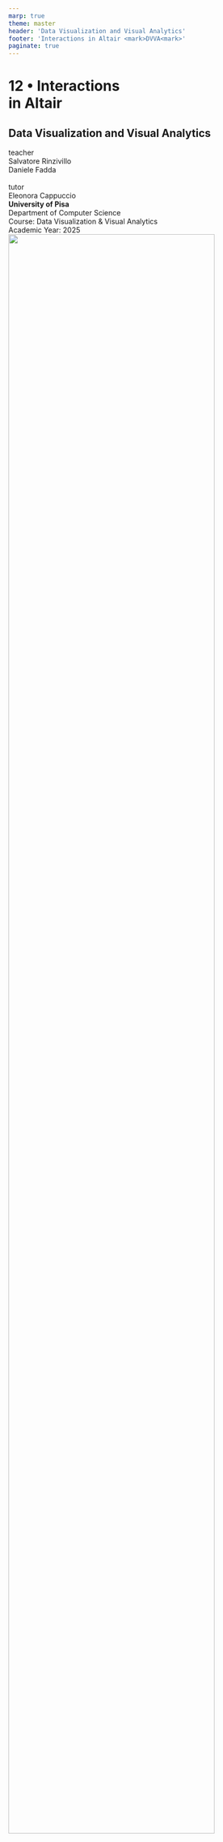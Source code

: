 ```yaml
---
marp: true
theme: master
header: 'Data Visualization and Visual Analytics'
footer: 'Interactions in Altair <mark>DVVA<mark>'
paginate: true
---
```

<!-- <script src="vega-loader.js"></script> -->
<script src="https://cdn.jsdelivr.net/npm/vega@5.30.0"></script>
<script src="https://cdn.jsdelivr.net/npm/vega-lite@5.21.0"></script>
<script src="https://cdn.jsdelivr.net/npm/vega-embed@6.26.0"></script>
<script src="https://cdn.jsdelivr.net/gh/koaning/justcharts/justcharts.js"></script>
<script src="js/vega-chart.js"></script>


<!-- _class: cover -->
<!-- _paginate: skip -->

<div>
  <h1>12 • Interactions<br> in Altair</h1>
  <h2>Data Visualization and Visual Analytics</h2>
  <!-- <div class="subtitle">A subtitle</div> -->

  <div class="authors">
    <div class="author-label">teacher</div>
    <div class="author-name">Salvatore Rinzivillo</div>
    <div class="author-name">Daniele Fadda</div>
    <br>
    <div class="author-label">tutor</div>
    <div class="author-name">Eleonora Cappuccio</div>
  </div>

  <div class="university">
    <strong>University of Pisa</strong><br>
    Department of Computer Science<br>
    Course: Data Visualization & Visual Analytics<br>
    Academic Year: 2025    
  </div>

</div>



<div class="cover-image">
<img src="https://altair-viz.github.io/_static/altair-logo-light.png" alt="" style="width:90%">
</div>


---
# Interaction

Altair provides a declarative grammar for specifying interactive visualizations. Interaction is based on three key concepts:
- **Parameters** are the basic building blocks in the grammar of interaction. They can either be simple variables or more complex selections that map user input (e.g., mouse clicks and drags) to data queries.

- **Conditions and filters** can respond to changes in parameter values and update chart elements based on that input.

- **Widgets** and other **chart input elements** can bind to parameters so that charts can be manipulated via drop-down menus, radio buttons, sliders, legends, etc.    

<!--


-->

---

# Parameters - Variables

Variable parameters allow for a value to be defined once and then reused throughout the rest of the chart. This is useful for defining a value that is used in multiple places in the chart, such as a color or size.

<div class="columns-2">
<div>

```python
op_var = alt.param(value=0.1)

alt.Chart(cars).mark_circle(opacity=op_var).encode(
    x='Horsepower:Q',
    y='Miles_per_Gallon:Q',
    color='Origin:N'
).add_params(
    op_var
)
```
</div>
<div>
<img src="img/DVVA_12/variable_fixed.png" alt="" />
</div>
</div>

<!--
Variable parameters are created using the param() function. Here, we create a parameter with a default value of 0.1 using the value property:

In order to use this variable in the chart specification, we explicitly add it to the chart using the add_params() method, and we can then reference the variable within the chart specification. Here we set the opacity using our op_var parameter.


It’s reasonable to ask whether all this effort is necessary. Here is a more natural way to accomplish the same thing that avoids the use of both param() and add_params.

The benefit of using param() doesn’t become apparent until we incorporate an additional component. In the following example we use the bind property of the parameter, so that the parameter becomes bound to an input element. In this example, that input element is a slider widget.

-->

---
# Parameters - Widgets

Widgets are interactive elements that allow users to manipulate the chart. Widgets can be bound to parameters, so that the chart updates in response to user input.

<div class="columns-2">
<div>

```python
slider = alt.binding_range(min=0, max=1, step=0.05, name='opacity:')
op_var = alt.param(value=0.1, bind=slider)

alt.Chart(cars).mark_circle(opacity=op_var).encode(
    x='Horsepower:Q',
    y='Miles_per_Gallon:Q',
    color='Origin:N'
).add_params(
    op_var
)
```
</div>
<div>
<img src="img/DVVA_12/variable_widget.png" alt="" />
</div>
</div>

<!--
Now we can dynamically change the opacity of the points in our chart using the slider. You will learn much more about binding parameters to input elements such as widgets in the section Bindings & Widgets.

-->

---

# Selection and Charts Interaction

Selection parameters define data queries that are driven by interactive manipulation of the chart by the user (e.g., via mouse clicks or drags). 

There are two types of selections: ```selection_interval()``` and ```selection_point()```.

<div class="columns-2">
<div>

```python
brush = alt.selection_interval()

alt.Chart(cars).mark_point().encode(
    x='Horsepower:Q',
    y='Miles_per_Gallon:Q',
    color='Origin:N'
).add_params(
    brush
)
```
</div>
<div>
<img src="img/DVVA_12/rect_selection.png" alt="" />
</div>
</div>

<!--
Here we will create a simple chart and then add an selection interval to it. We could create a selection interval via param(select="interval"), but it is more convenient to use the shorter selection_interval.

Here is a simple scatter-plot created from the cars dataset:

First we’ll create an interval selection using the selection_interval() function (an interval selection is also referred to as a “brush”):

The result above is a chart that allows you to click and drag to create a selection region, and to move this region once the region is created.

So far this example is very similar to what we did in the variable example: we created a selection parameter using brush = alt.selection_interval(), and we attached that parameter to the chart using add_params. One difference is that here we have not defined how the chart should respond to the selection; you will learn this in the next section.
-->

---
# Conditions

Conditions are used to update the chart based on the value of a parameter. Conditions can be used to change the appearance of the chart, filter the data, or update the chart in other ways.

<div class="columns-2">
<div>

```python
conditional = alt.when(brush).then("Origin:N").otherwise(alt.value("lightgray"))

alt.Chart(cars).mark_point().encode(
    x="Horsepower:Q",
    y="Miles_per_Gallon:Q",
    color=conditional,
).add_params(
    brush
)
```
</div>
<div>
<img src="img/DVVA_12/brushed_chart.png" alt="" />
</div>
</div>

<!--
The example above is neat, but the selection interval doesn’t actually do anything yet. To make the chart respond to this selection, we need to reference brush within the chart specification. Here, we will use the when() function to create a conditional color encoding:

As you can see, the color of the points now changes depending on whether they are inside or outside the selection. Above we are using the selection parameter brush as a predicate (something that evaluates as True or False).

This is controlled by our definition conditional: if the brush is active, the color of the points is set to the Origin field; otherwise, it is set to lightgray.

Data points which fall within the selection evaluate as True, and data points which fall outside the selection evaluate to False. The "Origin:N" specifies how to color the points which fall within the selection, and the alt.value('lightgray') specifies that the outside points should be given a constant color value.

-->

---
# Linked Conditions (1)

Conditions can be linked together to create more complex interactions among charts. This allows for more sophisticated interactions between different parts of the visualization.

<img src="img/DVVA_12/linked_displays.png" alt="" width=85%/>


<!--
Conditional encodings become even more powerful when the selection behavior is tied across multiple views of the data within a compound chart. For example, here we create a Chart using the same code as above, and horizontally concatenate two versions of this chart: one with the x-encoding tied to "Horsepower", and one with the x-encoding tied to "Acceleration"

Because both copies of the chart reference the same selection object, the renderer ties the selections together across panels, leading to a dynamic display that helps you gain insight into the relationships within the dataset.
-->

---
# Linked Conditions (2)

```python
chart = alt.Chart(cars).mark_point().encode(
    x='Horsepower:Q',
    y='Miles_per_Gallon:Q',
    color=alt.when(brush).then("Origin:N").otherwise(alt.value("lightgray")),
).properties(
    width=250,
    height=250
).add_params(
    brush
)

chart | chart.encode(x='Acceleration:Q')
```

---
# Selection Types

Each selection type can be customized with additional properties to control its behavior. 

<div class="columns-2">
<div>

```python
brush = alt.selection_interval(encodings=['x'])

chart = alt.Chart(cars).mark_point().encode(
    x='Horsepower:Q',
    y='Miles_per_Gallon:Q',
    color=alt.when(brush).then("Origin:N").otherwise(alt.value("lightgray")),
).properties(
    width=250,
    height=250
).add_params(
    brush
)

chart | chart.encode(x='Acceleration:Q')
```
</div>
<div>
<img src="img/DVVA_12/vertical_brush.png" alt="" />
</div>
</div>


<!--
Each selection type has attributes through which its behavior can be customized; for example we might wish for our brush to be tied only to the "x" encoding to emphasize that feature in the data. We can modify the brush definition, and leave the rest of the code unchanged:


-->

---
<!-- _paginate: skip -->
# Filters

A selection parameter can be used to filter the data in the chart. This allows for interactive filtering of the data based on user input.

<div class="columns-2">
<div>

```python
brush = alt.selection_interval()

points = alt.Chart(cars).mark_point(
).encode(
    x='Horsepower:Q',
    y='Miles_per_Gallon:Q',
    color='Origin:N'
).add_params(
    brush
)

bars = alt.Chart(cars).mark_bar().encode(
    x='count()',
    y='Origin:N',
    color='Origin:N'
).transform_filter(
    brush
)

points & bars



```
</div>
<div>  
<img src="img/DVVA_12/filtered_charts_1.png" alt="" height=250/>
<img src="img/DVVA_12/filtered_charts_2.png" alt="" height=250/>
</div>
</div>


<!--
Using a selection parameter to filter data works in much the same way as using it within when(). For example, in transform_filter(brush), we are again using the selection parameter brush as a predicate. Data points which evaluate to True (i.e., data points which lie within the selection) are kept, and data points which evaluate to False are filtered out.

It is not possible to both select and filter in the same chart, so typically this functionality will be used when at least two sub-charts are present. In the following example, we attach the selection parameter to the upper chart, and then filter data in the lower chart based on the selection in the upper chart. You can explore how the counts change in the bar chart depending on the size and position of the selection in the scatter plot.
-->

---
# Takeaways

- **Data**: Altair uses tabular data as its basic data model. The data to be visualized is passed to the Chart object as a Pandas DataFrame.

- **Encodings and Marks**: The visual appearance of the data is specified using encodings and marks. Encodings map data fields to visual properties, such as position, color, size, and shape. Marks are the basic building blocks of a visualization, such as points, lines, bars, and areas.

- **Data Transformation**: Altair provides a number of methods for transforming the data before it is visualized. These methods can be used to filter, aggregate, and sort the data.

- **Interaction**: Altair provides a number of methods for adding interactivity to the visualization. These methods can be used to add tooltips, zooming, panning, and other interactive features to the visualization.
